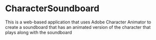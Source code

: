 # CharacterSoundboard
This is a web-based application that uses Adobe Character Animator to create a soundboard that has an animated version of the character that plays along with the soundboard
